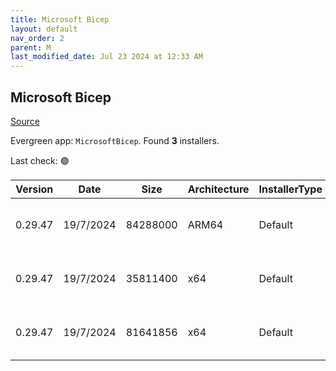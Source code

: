 ```yaml
---
title: Microsoft Bicep
layout: default
nav_order: 2
parent: M
last_modified_date: Jul 23 2024 at 12:33 AM
---
```


## Microsoft Bicep

[Source](https://docs.microsoft.com/en-us/azure/azure-resource-manager/bicep/overview)

Evergreen app: `MicrosoftBicep`. Found **3** installers.

Last check: 🟢

| Version | Date      | Size     | Architecture | InstallerType | Type | URI                                                                                                                                                                    |
| ------- | --------- | -------- | ------------ | ------------- | ---- | ---------------------------------------------------------------------------------------------------------------------------------------------------------------------- |
| 0.29.47 | 19/7/2024 | 84288000 | ARM64        | Default       | exe  | [https://github.com/Azure/bicep/releases/download/v0.29.47/bicep-win-arm64.exe](https://github.com/Azure/bicep/releases/download/v0.29.47/bicep-win-arm64.exe)         |
| 0.29.47 | 19/7/2024 | 35811400 | x64          | Default       | exe  | [https://github.com/Azure/bicep/releases/download/v0.29.47/bicep-setup-win-x64.exe](https://github.com/Azure/bicep/releases/download/v0.29.47/bicep-setup-win-x64.exe) |
| 0.29.47 | 19/7/2024 | 81641856 | x64          | Default       | exe  | [https://github.com/Azure/bicep/releases/download/v0.29.47/bicep-win-x64.exe](https://github.com/Azure/bicep/releases/download/v0.29.47/bicep-win-x64.exe)             |
